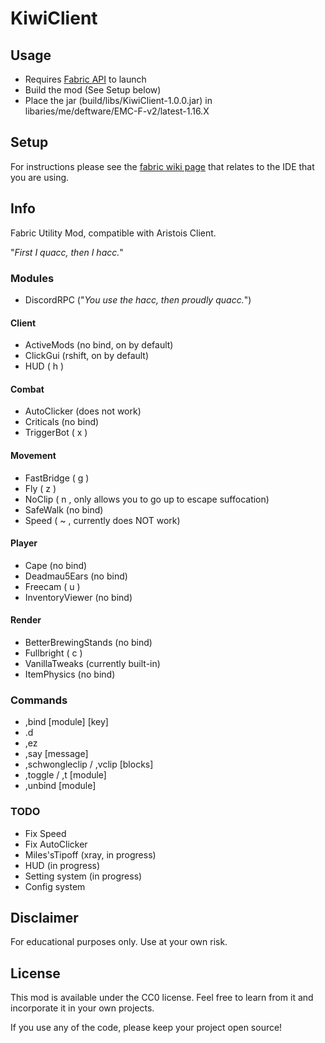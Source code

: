 # KiwiClient

## Usage
- Requires [Fabric API](https://www.curseforge.com/minecraft/mc-mods/fabric-api/files) to launch
- Build the mod (See Setup below)
- Place the jar (build/libs/KiwiClient-1.0.0.jar) in libaries/me/deftware/EMC-F-v2/latest-1.16.X

## Setup

For instructions please see the [fabric wiki page](https://fabricmc.net/wiki/tutorial:setup) that relates to the IDE that you are using.

## Info

Fabric Utility Mod, compatible with Aristois Client.

"_First I quacc, then I hacc._"

### Modules

- DiscordRPC ("_You use the hacc, then proudly quacc._")

#### Client
- ActiveMods (no bind, on by default)
- ClickGui (rshift, on by default)
- HUD ( h )

#### Combat
- AutoClicker (does not work)
- Criticals (no bind)
- TriggerBot ( x )

#### Movement
- FastBridge ( g )
- Fly ( z )
- NoClip ( n , only allows you to go up to escape suffocation)
- SafeWalk (no bind)
- Speed ( ~ , currently does NOT work)

#### Player
- Cape (no bind)
- Deadmau5Ears (no bind)
- Freecam ( u )
- InventoryViewer (no bind)
  
#### Render
- BetterBrewingStands (no bind)
- Fullbright ( c )
- VanillaTweaks (currently built-in)
- ItemPhysics (no bind)

### Commands
- ,bind [module] [key]
- .d
- ,ez
- ,say [message]
- ,schwongleclip / ,vclip [blocks]  
- ,toggle / ,t [module]
- ,unbind [module]

### TODO
- Fix Speed
- Fix AutoClicker
- Miles'sTipoff (xray, in progress)
- HUD (in progress)
- Setting system (in progress)  
- Config system

## Disclaimer

For educational purposes only. Use at your own risk.

## License

This mod is available under the CC0 license. Feel free to learn from it and incorporate it in your own projects.

If you use any of the code, please keep your project open source!
